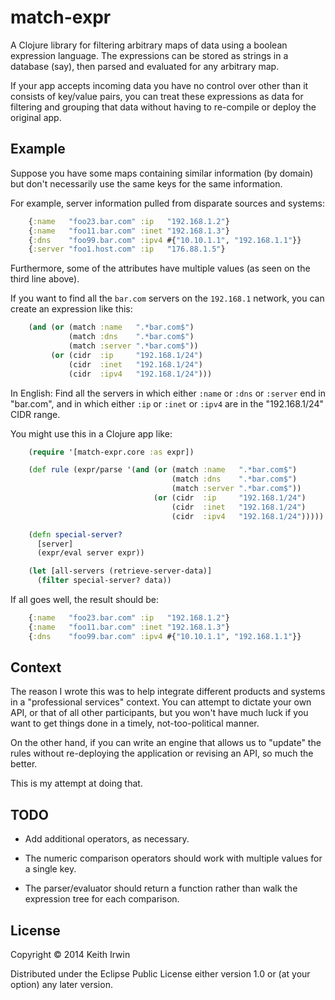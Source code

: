 # match-expr

A Clojure library for filtering arbitrary maps of data using a boolean
expression language. The expressions can be stored as strings in a
database (say), then parsed and evaluated for any arbitrary map.

If your app accepts incoming data you have no control over other than
it consists of key/value pairs, you can treat these expressions as
data for filtering and grouping that data without having to re-compile
or deploy the original app.

## Example

Suppose you have some maps containing similar information (by domain)
but don't necessarily use the same keys for the same information.

For example, server information pulled from disparate sources and
systems:

```clojure
    {:name   "foo23.bar.com" :ip   "192.168.1.2"}
    {:name   "foo11.bar.com" :inet "192.168.1.3"}
    {:dns    "foo99.bar.com" :ipv4 #{"10.10.1.1", "192.168.1.1"}}
    {:server "foo1.host.com" :ip   "176.88.1.5"}
```

Furthermore, some of the attributes have multiple values (as seen on
the third line above).

If you want to find all the `bar.com` servers on the `192.168.1`
network, you can create an expression like this:

```clojure
    (and (or (match :name   ".*bar.com$")
             (match :dns    ".*bar.com$")
             (match :server ".*bar.com$"))
         (or (cidr  :ip     "192.168.1/24")
             (cidr  :inet   "192.168.1/24")
             (cidr  :ipv4   "192.168.1/24")))
```

In English: Find all the servers in which either `:name` or `:dns` or
`:server` end in "bar.com", and in which either `:ip` or `:inet` or `:ipv4` are
in the "192.168.1/24" CIDR range.

You might use this in a Clojure app like:

```clojure
    (require '[match-expr.core :as expr])

    (def rule (expr/parse '(and (or (match :name   ".*bar.com$")
                                    (match :dns    ".*bar.com$")
                                    (match :server ".*bar.com$"))
                                (or (cidr  :ip     "192.168.1/24")
                                    (cidr  :inet   "192.168.1/24")
                                    (cidr  :ipv4   "192.168.1/24")))))

    (defn special-server?
      [server]
      (expr/eval server expr))

    (let [all-servers (retrieve-server-data)]
      (filter special-server? data))
```

If all goes well, the result should be:

```clojure
    {:name   "foo23.bar.com" :ip   "192.168.1.2"}
    {:name   "foo11.bar.com" :inet "192.168.1.3"}
    {:dns    "foo99.bar.com" :ipv4 #{"10.10.1.1", "192.168.1.1"}}
```

## Context

The reason I wrote this was to help integrate different products and
systems in a "professional services" context. You can attempt to
dictate your own API, or that of all other participants, but you won't
have much luck if you want to get things done in a timely,
not-too-political manner.

On the other hand, if you can write an engine that allows us to
"update" the rules without re-deploying the application or revising an
API, so much the better.

This is my attempt at doing that.

## TODO

 - Add additional operators, as necessary.

 - The numeric comparison operators should work with multiple
   values for a single key.

 - The parser/evaluator should return a function rather than walk the
   expression tree for each comparison.

## License

Copyright &copy; 2014 Keith Irwin

Distributed under the Eclipse Public License either version 1.0 or (at
your option) any later version.
